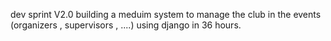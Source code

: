 dev sprint V2.0 
building a meduim system to manage the club in the events (organizers , supervisors , ....) using django in 36 hours.
